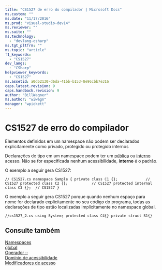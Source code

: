 ```yaml
---
title: "CS1527 de erro do compilador | Microsoft Docs"
ms.custom: ""
ms.date: "11/17/2016"
ms.prod: "visual-studio-dev14"
ms.reviewer: ""
ms.suite: ""
ms.technology: 
  - "devlang-csharp"
ms.tgt_pltfrm: ""
ms.topic: "article"
f1_keywords: 
  - "CS1527"
dev_langs: 
  - "CSharp"
helpviewer_keywords: 
  - "CS1527"
ms.assetid: a0d52130-d6da-41bb-b153-8e96cbb7e316
caps.latest.revision: 9
caps.handback.revision: 9
author: "BillWagner"
ms.author: "wiwagn"
manager: "wpickett"
---
```

# CS1527 de erro do compilador
Elementos definidos em um namespace não podem ser declarados explicitamente como privado, protegido ou protegido internos  
  
 Declarações de tipo em um namespace podem ter um [pública](../../csharp/language-reference/keywords/public.md) ou [interno](../../csharp/language-reference/keywords/internal.md) acesso. Não se for especificada nenhum acessibilidade, **interno** é o padrão.  
  
 O exemplo a seguir gera CS1527:  
  
```  
// CS1527.cs namespace Sample { private class C1 {};             // CS1527 protected class C2 {};           // CS1527 protected internal class C3 {};  // CS1527 }  
```  
  
 O exemplo a seguir gera CS1527 porque quando nenhum espaço para nome for declarado explicitamente no seu código do programa, todas as declarações de tipo estão localizadas implicitamente no namespace global.  
  
```  
//cs1527_2.cs using System; protected class C4{} private struct S1{}  
```  
  
## Consulte também  
 [Namespaces](../../csharp/programming-guide/namespaces/index.md)   
 [global](../../csharp/language-reference/keywords/global.md)   
 [Operador ::](../Topic/::%20Operator%20\(C%23%20Reference\).md)   
 [Domínio de acessibilidade](../../csharp/language-reference/keywords/accessibility-domain.md)   
 [Modificadores de acesso](../../csharp/programming-guide/classes-and-structs/access-modifiers.md)